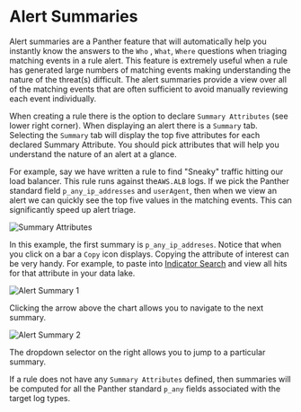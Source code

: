 # Alert Summaries

Alert summaries are a Panther feature that will automatically help you instantly know the answers to the `Who` , `What`, `Where` questions when triaging matching events in a rule alert. This feature is extremely useful when a rule has generated large numbers of matching events making understanding the nature of the threat(s) difficult. The alert summaries provide a view over all of the matching events that are often sufficient to avoid manually reviewing each event individually.

When creating a rule there is the option to declare `Summary Attributes` (see lower right corner). When displaying an alert there is a `Summary` tab. Selecting the `Summary` tab will display the top five attributes for each declared Summary Attribute. You should pick attributes that will help you understand the nature of an alert at a glance.

For example, say we have written a rule to find "Sneaky" traffic hitting our load balancer. This rule runs against the`AWS.ALB` logs. If we pick the Panther standard field `p_any_ip_addresses` and `userAgent`, then when we view an alert we can quickly see the top five values in the matching events. This can significantly speed up alert triage.

![Summary Attributes](<../.gitbook/assets/rule-with-summary-attributes (1).png>)

In this example, the first summary is `p_any_ip_addreses`. Notice that when you click on a bar a `Copy` icon displays. Copying the attribute of interest can be very handy. For example, to paste into [Indicator Search](../data-analytics/indicator-search.md) and view all hits for that attribute in your data lake.

![Alert Summary 1](../.gitbook/assets/alert-summary-1.png)

Clicking the arrow above the chart allows you to navigate to the next summary.

![Alert Summary 2](../.gitbook/assets/alert-summary-2.png)

The dropdown selector on the right allows you to jump to a particular summary.

If a rule does not have any `Summary Attributes` defined, then summaries will be computed for all the Panther standard `p_any` fields associated with the target log types.
